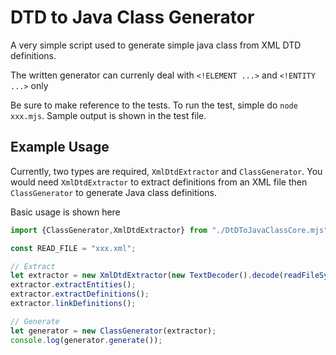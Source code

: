 # DTD to Java Class Generator
A very simple script used to generate simple java class from XML DTD definitions.

The written generator can currenly deal with `<!ELEMENT ...>` and `<!ENTITY ...>` only

Be sure to make reference to the tests. To run the test, simple do `node xxx.mjs`. Sample
output is shown in the test file.

## Example Usage
Currently, two types are required, `XmlDtdExtractor` and `ClassGenerator`. You would need
`XmlDtdExtractor` to extract definitions from an XML file then `ClassGenerator` to generate
Java class definitions.

Basic usage is shown here
```js
import {ClassGenerator,XmlDtdExtractor} from "./DtDToJavaClassCore.mjs";

const READ_FILE = "xxx.xml";

// Extract
let extractor = new XmlDtdExtractor(new TextDecoder().decode(readFileSync(READ_FILE)));
extractor.extractEntities();
extractor.extractDefinitions();
extractor.linkDefinitions();

// Generate
let generator = new ClassGenerator(extractor);
console.log(generator.generate());
```